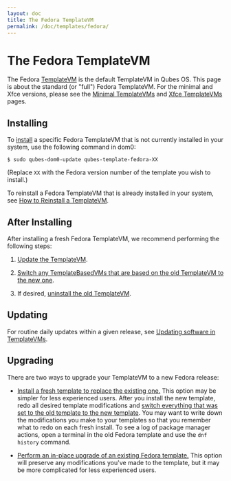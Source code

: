 ```yaml
---
layout: doc
title: The Fedora TemplateVM
permalink: /doc/templates/fedora/
---
```


# The Fedora TemplateVM

The Fedora [TemplateVM] is the default TemplateVM in Qubes OS. This page is about the standard (or "full") Fedora TemplateVM. For the minimal and Xfce versions, please see the [Minimal TemplateVMs] and [Xfce TemplateVMs] pages.

## Installing

To [install] a specific Fedora TemplateVM that is not currently installed in your system, use the following command in dom0:

```
$ sudo qubes-dom0-update qubes-template-fedora-XX
```

   (Replace `XX` with the Fedora version number of the template you wish to install.)

To reinstall a Fedora TemplateVM that is already installed in your system, see [How to Reinstall a TemplateVM].

## After Installing

After installing a fresh Fedora TemplateVM, we recommend performing the following steps:

1. [Update the TemplateVM].

2. [Switch any TemplateBasedVMs that are based on the old TemplateVM to the new one][switch].

3. If desired, [uninstall the old TemplateVM].

## Updating

For routine daily updates within a given release, see [Updating software in TemplateVMs].

## Upgrading

There are two ways to upgrade your TemplateVM to a new Fedora release:

- [Install a fresh template to replace the existing one.](#installing) This option may be simpler for less experienced users. After you install the new template, redo all desired template modifications and [switch everything that was set to the old template to the new template][switch]. You may want to write down the modifications you make to your templates so that you remember what to redo on each fresh install. To see a log of package manager actions, open a terminal in the old Fedora template and use the `dnf history` command.

- [Perform an in-place upgrade of an existing Fedora template.][Upgrading Fedora TemplateVMs] This option will preserve any modifications you've made to the template, but it may be more complicated for less experienced users.

[TemplateVM]: /doc/templates/
[Minimal TemplateVMs]: /doc/templates/minimal/
[Xfce TemplateVMs]: /doc/templates/xfce/
[end-of-life]: https://fedoraproject.org/wiki/Fedora_Release_Life_Cycle#Maintenance_Schedule
[supported]: /doc/supported-versions/#templatevms
[How to Reinstall a TemplateVM]: /doc/reinstall-template/
[Update the TemplateVM]: /doc/software-update-vm/
[switch]: /doc/templates/#switching
[uninstall the old TemplateVM]: /doc/templates/#uninstalling
[Updating software in TemplateVMs]: /doc/software-update-domu/#updating-software-in-templatevms
[Upgrading Fedora TemplateVMs]: /doc/template/fedora/upgrade/
[install]: /doc/templates/#installing
